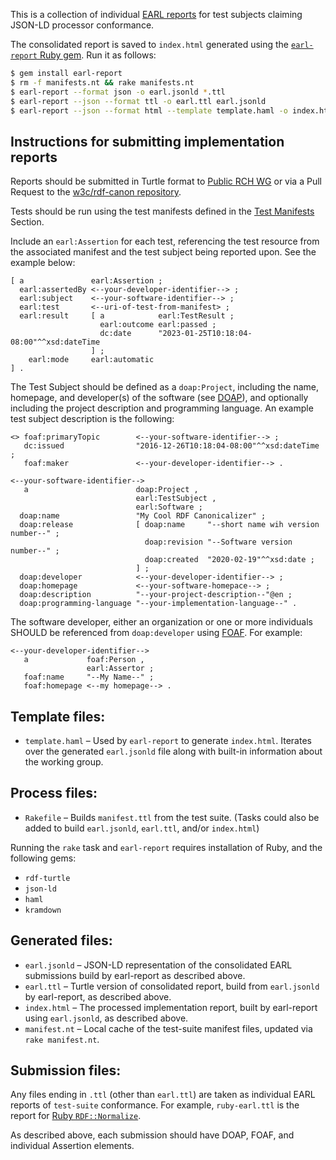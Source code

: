 This is a collection of individual
[EARL reports](https://www.w3.org/TR/EARL10-Schema/) for
test subjects claiming JSON-LD processor conformance.

The consolidated report is saved to `index.html` generated
using the
[`earl-report` Ruby gem](https://rubygems.org/gems/earl-report).
Run it as follows:

```sh
$ gem install earl-report
$ rm -f manifests.nt && rake manifests.nt
$ earl-report --format json -o earl.jsonld *.ttl
$ earl-report --json --format ttl -o earl.ttl earl.jsonld
$ earl-report --json --format html --template template.haml -o index.html earl.jsonld
```


## Instructions for submitting implementation reports

Reports should be submitted in Turtle format to
  <a href="mailto:public-rch-wg@w3.org">Public RCH WG</a> or via a Pull
  Request to the [w3c/rdf-canon repository](https://github.com/w3c/rdf-canon/pulls).

Tests should be run using the test manifests defined in the
  [Test Manifests](#test-manifests) Section.

Include an `earl:Assertion` for each test, referencing the test
  resource from the associated manifest and the test subject being
  reported upon. See the example below:

```turtle
[ a               earl:Assertion ;
  earl:assertedBy <--your-developer-identifier--> ;
  earl:subject    <--your-software-identifier--> ;
  earl:test       <--uri-of-test-from-manifest> ;
  earl:result     [ a            earl:TestResult ;
                    earl:outcome earl:passed ;
                    dc:date      "2023-01-25T10:18:04-08:00"^^xsd:dateTime 
                  ] ;
    earl:mode     earl:automatic 
] .
```

The Test Subject should be defined as a `doap:Project`, including the name,
  homepage, and developer(s) of the software
  (see [DOAP](https://github.com/edumbill/doap/wiki)),
  and optionally including the
  project description and programming language. An example test subject description is the following:

```turtle
<> foaf:primaryTopic        <--your-software-identifier--> ;
   dc:issued                "2016-12-26T10:18:04-08:00"^^xsd:dateTime ;
   foaf:maker               <--your-developer-identifier--> .

<--your-software-identifier--> 
   a                        doap:Project , 
                            earl:TestSubject , 
                            earl:Software ;
  doap:name                 "My Cool RDF Canonicalizer" ;
  doap:release              [ doap:name     "--short name wih version number--" ;
                              doap:revision "--Software version number--" ;
                              doap:created  "2020-02-19"^^xsd:date ;
                            ] ;
  doap:developer            <--your-developer-identifier--> ;
  doap:homepage             <--your-software-homepace--> ;
  doap:description          "--your-project-description--"@en ;
  doap:programming-language "--your-implementation-language--" .
```

The software developer, either an organization or one or more individuals SHOULD be
  referenced from <code>doap:developer</code> using <a href="http://xmlns.com/foaf/spec">FOAF</a>. For example:</p>

```turtle
<--your-developer-identifier--> 
   a             foaf:Person , 
                 earl:Assertor ;
   foaf:name     "--My Name--" ;
   foaf:homepage <--my homepage--> .
```

## Template files:

* `template.haml` – Used by `earl-report` to generate `index.html`. Iterates over the generated `earl.jsonld` file along with built-in information about the working group.

## Process files:

* `Rakefile` – Builds `manifest.ttl` from the test suite. (Tasks could also be added to build `earl.jsonld`, `earl.ttl`, and/or `index.html`)

Running the `rake` task and `earl-report` requires installation of Ruby, and the following gems:

* `rdf-turtle`
* `json-ld`
* `haml`
* `kramdown`

## Generated files:

* `earl.jsonld` – JSON-LD representation of the consolidated EARL submissions build by earl-report as described above.
* `earl.ttl` – Turtle version of consolidated report, build from `earl.jsonld` by earl-report, as described above.
* `index.html` – The processed implementation report, built by earl-report using `earl.jsonld`, as described above.
* `manifest.nt` – Local cache of the test-suite manifest files, updated via `rake manifest.nt`.

## Submission files:

Any files ending in `.ttl` (other than `earl.ttl`) are taken as individual EARL reports of `test-suite` conformance. For example, `ruby-earl.ttl` is the report for [Ruby `RDF::Normalize`](https://github.com/ruby-rdf/rdf-normalize).

As described above, each submission should have DOAP, FOAF, and individual Assertion elements.